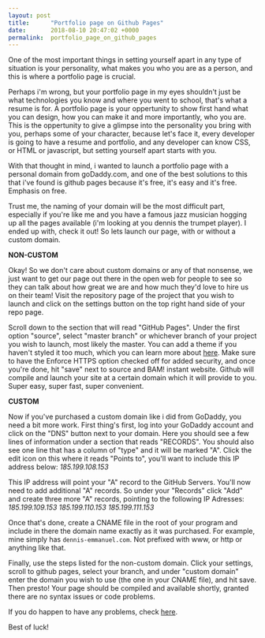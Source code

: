 ```yaml
---
layout: post
title:      "Portfolio page on Github Pages"
date:       2018-08-10 20:47:02 +0000
permalink:  portfolio_page_on_github_pages
---
```



One of the most important things in setting yourself apart in any type of situation is your personality, what makes you who you are as a person, and this is where a portfolio page is crucial. 

Perhaps i'm wrong, but your portfolio page in my eyes shouldn't just be what technologies you know and where you went to school, that's what a resume is for. A portfolio page is your oppertunity to show first hand what you can design, how you can make it and more importantly, who you are. This is the oppertunity to give a glimpse into the personality you bring with you, perhaps some of your character, because let's face it, every developer is going to have a resume and portfolio, and any developer can know CSS, or HTML or javascript, but setting yourself apart starts with you. 

With that thought in mind, i wanted to launch a portfolio page with a personal domain from goDaddy.com, and one of the best solutions to this that i've found is github pages because it's free, it's easy and it's free. Emphasis on free. 

Trust me, the naming of your domain will be the most difficult part, especially if you're like me and you have a famous jazz musician hogging up all the pages available (i'm looking at you dennis the trumpet player). I ended up with[](dennis-emmanuel.com), check it out! So lets launch our page, with or without a custom domain.

**NON-CUSTOM**

Okay! So we don't care about custom domains or any of that nonsense, we just want to get our page out there in the open web for people to see so they can talk about how great we are and how much they'd love to hire us on their team! Visit the repository page of the project that you wish to launch and click on the settings button on the top right hand side of your repo page.

Scroll down to the section that will read "GitHub Pages". Under the first option "source", select "master branch" or whichever branch of your project you wish to launch, most likely the master. You can add a theme if you haven't styled it too much, which you can learn more about [here](https://help.github.com/articles/adding-a-jekyll-theme-to-your-github-pages-site-with-the-jekyll-theme-chooser/). Make sure to have the Enforce HTTPS option checked off for added security, and once you're done, hit "save" next to source and BAM! instant website. Github will compile and launch your site at a certain domain which it will provide to you. Super easy, super fast, super convenient. 

**CUSTOM**

Now if you've purchased a custom domain like i did from GoDaddy, you need a bit more work. First thing's first, log into your GoDaddy account and click on the "DNS" button next to your domain. Here you should see a few lines of information under a section that reads "RECORDS". You should also see one line that has a column of "type" and it will be marked "A". Click the edit icon on this where it reads "Points to", you'll want to include this IP address below:
*185.199.108.153*

This IP address will point your "A" record to the GitHub Servers. You'll now need to add additional "A" records. So under your "Records" click "Add" and create three more "A" records, pointing to the following IP Adresses:
*185.199.109.153
185.199.110.153
185.199.111.153*

Once that's done, create a CNAME file in the root of your program and include in there the domain name exactly as it was purchased. For example, mine simply has `dennis-emmanuel.com`. Not prefixed with www, or http or anything like that.

Finally, use the steps listed for the non-custom domain. Click your settings, scroll to github pages, select your branch, and under "custom domain" enter the domain you wish to use (the one in your CNAME file), and hit save. Then presto! Your page should be compiled and available shortly, granted there are no syntax issues or code problems. 

If you do happen to have any problems, check [here](https://help.github.com/articles/troubleshooting-custom-domains/).

Best of luck!
